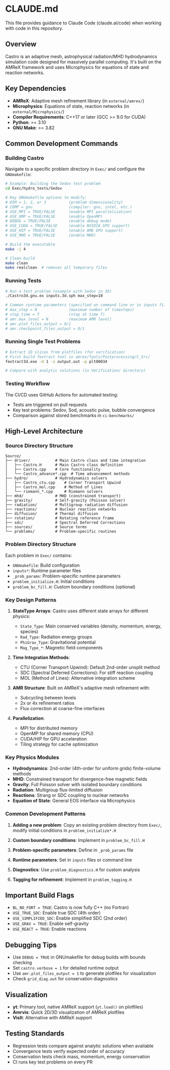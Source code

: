 # CLAUDE.md

This file provides guidance to Claude Code (claude.ai/code) when working with code in this repository.

## Overview

Castro is an adaptive mesh, astrophysical radiation/MHD hydrodynamics simulation code designed for massively parallel computing. It's built on the AMReX framework and uses Microphysics for equations of state and reaction networks.

## Key Dependencies

- **AMReX**: Adaptive mesh refinement library (in `external/amrex/`)
- **Microphysics**: Equations of state, reaction networks (in `external/Microphysics/`)
- **Compiler Requirements**: C++17 or later (GCC >= 9.0 for CUDA)
- **Python**: >= 3.10
- **GNU Make**: >= 3.82

## Common Development Commands

### Building Castro

Navigate to a specific problem directory in `Exec/` and configure the `GNUmakefile`:

```bash
# Example: Building the Sedov test problem
cd Exec/hydro_tests/Sedov

# Key GNUmakefile options to modify:
# DIM = 1, 2, or 3          (problem dimensionality)
# COMP = gnu                (compiler: gnu, intel, etc.)
# USE_MPI = TRUE/FALSE      (enable MPI parallelization)
# USE_OMP = TRUE/FALSE      (enable OpenMP)
# DEBUG = TRUE/FALSE        (enable debug mode)
# USE_CUDA = TRUE/FALSE     (enable NVIDIA GPU support)
# USE_HIP = TRUE/FALSE      (enable AMD GPU support)
# USE_MHD = TRUE/FALSE      (enable MHD)

# Build the executable
make -j 4

# Clean build
make clean
make realclean  # removes all temporary files
```

### Running Tests

```bash
# Run a test problem (example with Sedov in 3D)
./Castro3d.gnu.ex inputs.3d.sph max_step=10

# Common runtime parameters (specified on command line or in inputs file):
# max_step = N              (maximum number of timesteps)
# stop_time = T             (stop at time T)
# amr.max_level = N         (maximum AMR level)
# amr.plot_files_output = 0/1
# amr.checkpoint_files_output = 0/1
```

### Running Single Test Problems

```bash
# Extract 1D slices from plotfiles (for verification)
# First build fextract tool in amrex/Tools/Postprocessing/C_Src/
fextract3d.exe -d 1 -s output.out -p plt00034

# Compare with analytic solutions (in Verification/ directory)
```

### Testing Workflow

The CI/CD uses GitHub Actions for automated testing:
- Tests are triggered on pull requests
- Key test problems: Sedov, Sod, acoustic pulse, bubble convergence
- Comparison against stored benchmarks in `ci-benchmarks/`

## High-Level Architecture

### Source Directory Structure

```
Source/
├── driver/           # Main Castro class and time integration
│   ├── Castro.H      # Main Castro class definition
│   ├── Castro.cpp    # Core functionality
│   └── Castro_advance*.cpp  # Time advancement methods
├── hydro/            # Hydrodynamics solvers
│   ├── Castro_ctu.cpp    # Corner Transport Upwind
│   ├── Castro_mol.cpp    # Method of Lines
│   └── riemann_*.cpp     # Riemann solvers
├── mhd/              # MHD (constrained transport)
├── gravity/          # Self-gravity (Poisson solver)
├── radiation/        # Multigroup radiation diffusion
├── reactions/        # Nuclear reaction networks
├── diffusion/        # Thermal diffusion
├── rotation/         # Rotating reference frame
├── sdc/              # Spectral Deferred Corrections
├── sources/          # Source terms
└── problems/         # Problem-specific routines
```

### Problem Directory Structure

Each problem in `Exec/` contains:
- `GNUmakefile`: Build configuration
- `inputs*`: Runtime parameter files
- `_prob_params`: Problem-specific runtime parameters
- `problem_initialize.H`: Initial conditions
- `problem_bc_fill.H`: Custom boundary conditions (optional)

### Key Design Patterns

1. **StateType Arrays**: Castro uses different state arrays for different physics:
   - `State_Type`: Main conserved variables (density, momentum, energy, species)
   - `Rad_Type`: Radiation energy groups
   - `PhiGrav_Type`: Gravitational potential
   - `Mag_Type_*`: Magnetic field components

2. **Time Integration Methods**:
   - CTU (Corner Transport Upwind): Default 2nd-order unsplit method
   - SDC (Spectral Deferred Corrections): For stiff reaction coupling
   - MOL (Method of Lines): Alternative integration scheme

3. **AMR Structure**: Built on AMReX's adaptive mesh refinement with:
   - Subcycling between levels
   - 2x or 4x refinement ratios
   - Flux correction at coarse-fine interfaces

4. **Parallelization**:
   - MPI for distributed memory
   - OpenMP for shared memory (CPU)
   - CUDA/HIP for GPU acceleration
   - Tiling strategy for cache optimization

### Key Physics Modules

- **Hydrodynamics**: 2nd-order (4th-order for uniform grids) finite-volume methods
- **MHD**: Constrained transport for divergence-free magnetic fields
- **Gravity**: Full Poisson solver with isolated boundary conditions
- **Radiation**: Multigroup flux-limited diffusion
- **Reactions**: Strang or SDC coupling to nuclear networks
- **Equation of State**: General EOS interface via Microphysics

### Common Development Patterns

1. **Adding a new problem**: Copy an existing problem directory from `Exec/`, modify initial conditions in `problem_initialize*.H`

2. **Custom boundary conditions**: Implement in `problem_bc_fill.H`

3. **Problem-specific parameters**: Define in `_prob_params` file

4. **Runtime parameters**: Set in `inputs` files or command line

5. **Diagnostics**: Use `problem_diagnostics.H` for custom analysis

6. **Tagging for refinement**: Implement in `problem_tagging.H`

## Important Build Flags

- `BL_NO_FORT = TRUE`: Castro is now fully C++ (no Fortran)
- `USE_TRUE_SDC`: Enable true SDC (4th order)
- `USE_SIMPLIFIED_SDC`: Enable simplified SDC (2nd order)
- `USE_GRAV = TRUE`: Enable self-gravity
- `USE_REACT = TRUE`: Enable reactions

## Debugging Tips

- Use `DEBUG = TRUE` in GNUmakefile for debug builds with bounds checking
- Set `castro.verbose = 1` for detailed runtime output
- Use `amr.plot_files_output = 1` to generate plotfiles for visualization
- Check `grid_diag.out` for conservation diagnostics

## Visualization

- **yt**: Primary tool, native AMReX support (`yt.load()` on plotfiles)
- **Amrvis**: Quick 2D/3D visualization of AMReX plotfiles
- **VisIt**: Alternative with AMReX support

## Testing Standards

- Regression tests compare against analytic solutions when available
- Convergence tests verify expected order of accuracy
- Conservation tests check mass, momentum, energy conservation
- CI runs key test problems on every PR